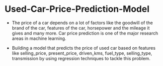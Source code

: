 # Used-Car-Price-Prediction-Model

* The price of a car depends on a lot of factors like the goodwill of the brand of the car, features of the car, horsepower and the mileage it gives and many more. Car price prediction is one of the major research areas in machine learning.

* Building a model that predicts the price of used car based on features like selling_price, present_price, driven_kms, fuel_type, selling_type, transmission by using regression techniques to tackle this problem.
